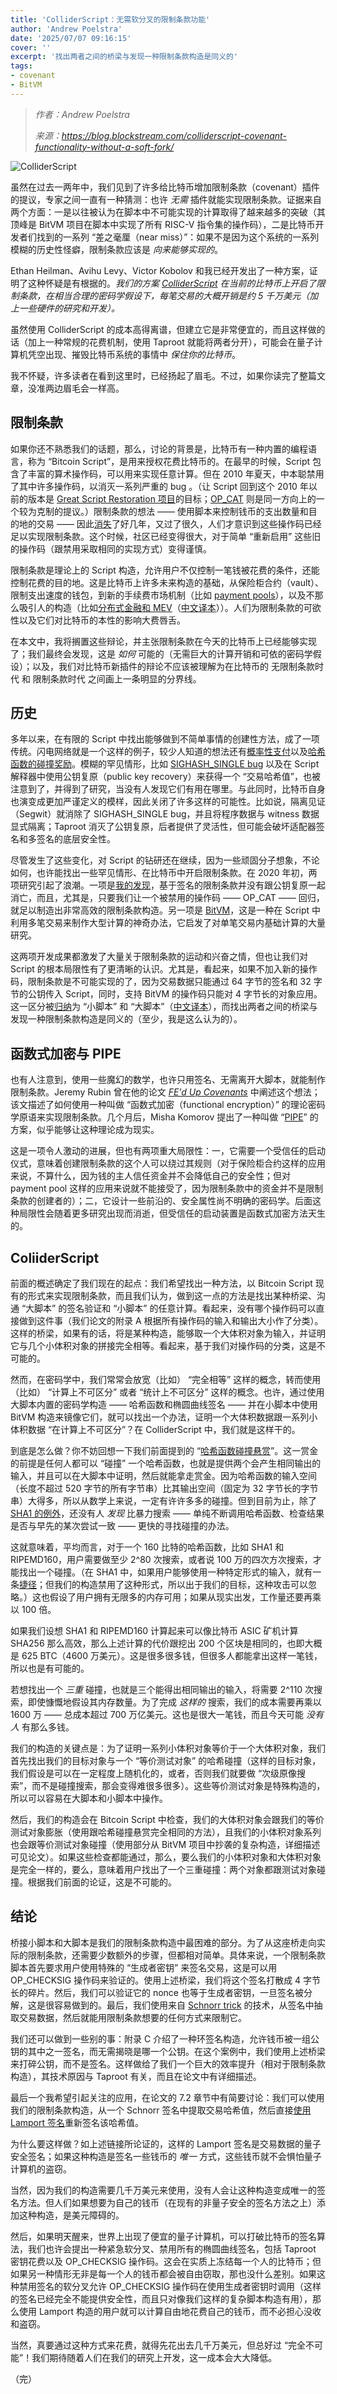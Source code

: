 ```yaml
---
title: 'ColliderScript：无需软分叉的限制条款功能'
author: 'Andrew Poelstra'
date: '2025/07/07 09:16:15'
cover: ''
excerpt: '找出两者之间的桥梁与发现一种限制条款构造是同义的'
tags:
- covenant
- BitVM
---
```



> *作者：Andrew Poelstra*
> 
> *来源：<https://blog.blockstream.com/colliderscript-covenant-functionality-without-a-soft-fork/>*



![ColliderScript](../images/colliderscript-covenant-functionality-without-a-soft-fork/ColliderScript.png)

虽然在过去一两年中，我们见到了许多给比特币增加限制条款（covenant）插件的提议，专家之间一直有一种猜测：也许 *无需* 插件就能实现限制条款。证据来自两个方面：一是以往被认为在脚本中不可能实现的计算取得了越来越多的突破（其顶峰是 BitVM 项目在脚本中实现了所有 RISC-V 指令集的操作码），二是比特币开发者们找到的一系列 “差之毫厘（near miss）”：如果不是因为这个系统的一系列模糊的历史性怪癖，限制条款应该是 *向来能够实现的*。

Ethan Heilman、Avihu Levy、Victor Kobolov 和我已经开发出了一种方案，证明了这种怀疑是有根据的。*我们的方案 [ColliderScript](https://eprint.iacr.org/2024/1802?ref=blog.blockstream.com) 在当前的比特币上开启了限制条款，在相当合理的密码学假设下，每笔交易的大概开销是约 5 千万美元（加上一些硬件的研究和开发）。*

虽然使用 ColliderScript 的成本高得离谱，但建立它是非常便宜的，而且这样做的话（加上一种常规的花费机制，使用 Taproot 就能将两者分开），可能会在量子计算机凭空出现、摧毁比特币系统的事情中 *保住你的比特币*。

我不怀疑，许多读者在看到这里时，已经扬起了眉毛。不过，如果你读完了整篇文章，没准两边眉毛会一样高。

## 限制条款

如果你还不熟悉我们的话题，那么，讨论的背景是，比特币有一种内置的编程语言，称为 “Bitcoin Script”，是用来授权花费比特币的。在最早的时候，Script 包含了丰富的算术操作码，可以用来实现任意计算。但在 2010 年夏天，中本聪禁用了其中许多操作码，以消灭一系列严重的 bug 。（让 Script 回到这个 2010 年以前的版本是 [Great Script Restoration 项目](https://bitcoinmagazine.com/technical/the-great-script-restoration-a-path-forward-for-bitcoin?ref=blog.blockstream.com)的目标；[OP_CAT](https://github.com/bitcoin/bips/blob/master/bip-0347.mediawiki?ref=blog.blockstream.com) 则是同一方向上的一个较为克制的提议。）限制条款的想法 —— 使用脚本来控制钱币的支出数量和目的地的交易 —— 因此[消失](https://bitcointalk.org/index.php?topic=278122.0&ref=blog.blockstream.com)了好几年，又过了很久，人们才意识到这些操作码已经足以实现限制条款。这个时候，社区已经变得很大，对于简单 “重新启用” 这些旧的操作码（跟禁用采取相同的实现方式）变得谨慎。

限制条款是理论上的 Script 构造，允许用户不仅控制一笔钱被花费的条件，还能控制花费的目的地。这是比特币上许多未来构造的基础，从保险柜合约（vault）、限制支出速度的钱包，到新的手续费市场机制（比如 [payment pools](https://rubin.io/bitcoin/2021/12/10/advent-13/?ref=blog.blockstream.com)），以及不那么吸引人的构造（比如[分布式金融和 MEV](https://blog.blockstream.com/miner-extractable-value-mev-and-programmable-money-the-good-the-bad-and-the-ugly/)（[中文译本](https://www.btcstudy.org/2024/11/01/miner-extractable-value-mev-and-programmable-money-the-good-the-bad-and-the-ugly/)））。人们为限制条款的可欲性以及它们对比特币的本性的影响大费唇舌。

在本文中，我将搁置这些辩论，并主张限制条款在今天的比特币上已经能够实现了；我们最终会发现，这是 *如何* 可能的（无需巨大的计算开销和可依的密码学假设）；以及，我们对比特币新插件的辩论不应该被理解为在比特币的 无限制条款时代 和 限制条款时代 之间画上一条明显的分界线。

## 历史

多年以来，在有限的 Script 中找出能够做到不简单事情的创建性方法，成了一项传统。闪电网络就是一个这样的例子，较少人知道的想法还有[概率性支付](https://download.wpsoftware.net/bitcoin/bitcoin-probabilistic-payments.pdf?ref=blog.blockstream.com)以及[哈希函数的碰撞奖励](https://bitcointalk.org/index.php?topic=293382.0&ref=blog.blockstream.com)。模糊的罕见情形，比如 [SIGHASH_SINGLE bug](https://buildingbitcoin.org/bitcoin-dev/log-2011-07-09.html?ref=blog.blockstream.com) 以及在 Script 解释器中使用公钥复原（public key recovery）来获得一个 “交易哈希值”，也被注意到了，并得到了研究，当没有人发现它们有用在哪里。与此同时，比特币自身也演变成更加严谨定义的模样，因此关闭了许多这样的可能性。比如说，隔离见证（Segwit）就消除了 SIGHASH_SINGLE bug，并且将程序数据与 witness 数据显式隔离；Taproot 消灭了公钥复原，后者提供了灵活性，但可能会破坏适配器签名和多签名的底层安全性。

尽管发生了这些变化，对 Script 的钻研还在继续，因为一些顽固分子想象，不论如何，也许能找出一些罕见情形、在比特币中开启限制条款。在 2020 年初，两项研究引起了浪潮。一项是[我的发现](https://blog.blockstream.com/cat-and-schnorr-tricks-i/)，基于签名的限制条款并没有跟公钥复原一起消亡，而且，尤其是，只要我们让一个被禁用的操作码 —— OP_CAT —— 回归，就足以制造出非常高效的限制条款构造。另一项是 [BitVM](https://bitvm.org/?ref=blog.blockstream.com)，这是一种在 Script 中利用多笔交易来制作大型计算的神奇办法，它启发了对单笔交易内基础计算的大量研究。

这两项开发成果都激发了大量关于限制条款的运动和兴奋之情，但也让我们对 Script 的根本局限性有了更清晰的认识。尤其是，看起来，如果不加入新的操作码，限制条款是不可能实现的了，因为交易数据只能通过 64 字节的签名和 32 字节的公钥传入 Script，同时，支持 BitVM 的操作码只能对 4 字节长的对象应用。这一区分被[归纳](https://blog.blockstream.com/script-state-from-lamport-signatures/)为 “小脚本” 和 “大脚本”（[中文译本](https://www.btcstudy.org/2024/07/15/script-state-from-lamport-signatures/)），而找出两者之间的桥梁与发现一种限制条款构造是同义的（至少，我是这么认为的）。

## 函数式加密与 PIPE

也有人注意到，使用一些魔幻的数学，也许只用签名、无需离开大脚本，就能制作限制条款。Jeremy Rubin 曾在他的论文 *[FE'd Up Covenants](https://rubin.io/bitcoin/2024/05/29/fed-up-covenants/?ref=blog.blockstream.com)*  中阐述这个想法；该文描述了如何使用一种叫做 “函数式加密（functional encryption）” 的理论密码学原语来实现限制条款。几个月后，Misha Komorov 提出了一种叫做 “[PIPE](https://delvingbitcoin.org/t/bitcoin-pipes-covenants-on-bitcoin-without-soft-fork/1195?ref=blog.blockstream.com)” 的方案，似乎能够让这种理论成为现实。

这是一项令人激动的进展，但也有两项重大局限性：一，它需要一个受信任的启动仪式，意味着创建限制条款的这个人可以绕过其规则（对于保险柜合约这样的应用来说，不算什么，因为钱的主人信任资金并不会降低自己的安全性；但对 payment pool 这样的应用来说就不能接受了，因为限制条款中的资金并不是限制条款的创建者的）；二，它设计一些前沿的、安全属性尚不明确的密码学。后面这种局限性会随着更多研究出现而消逝，但受信任的启动装置是函数式加密方法天生的。

## ColiiderScript

前面的概述确定了我们现在的起点：我们希望找出一种方法，以 Bitcoin Script 现有的形式来实现限制条款，而且我们认为，做到这一点的方法是找出某种桥梁、沟通 “大脚本” 的签名验证和 “小脚本” 的任意计算。看起来，没有哪个操作码可以直接做到这件事（我们论文的附录 A 根据所有操作码的输入和输出大小作了分类）。这样的桥梁，如果有的话，将是某种构造，能够取一个大体积对象为输入，并证明它与几个小体积对象的拼接完全相等。看起来，基于我们对操作码的分类，这是不可能的。

然而，在密码学中，我们常常会放宽（比如） “完全相等” 这样的概念，转而使用（比如） “计算上不可区分” 或者 “统计上不可区分” 这样的概念。也许，通过使用大脚本内置的密码学构造 —— 哈希函数和椭圆曲线签名 —— 并在小脚本中使用 BitVM 构造来镜像它们，就可以找出一个办法，证明一个大体积数据跟一系列小体积数据 “在计算上不可区分”？在 ColliderScript 中，我们就是这样干的。

到底是怎么做？你不妨回想一下我们前面提到的 “[哈希函数碰撞悬赏](https://bitcointalk.org/index.php?topic=293382.0&ref=blog.blockstream.com)”。这一赏金的前提是任何人都可以 “碰撞” 一个哈希函数，也就是提供两个会产生相同输出的输入，并且可以在大脚本中证明，然后就能拿走赏金。因为哈希函数的输入空间（长度不超过 520 字节的所有字节串）比其输出空间（固定为 32 字节长的字节串）大得多，所以从数学上来说，一定有许许多多的碰撞。但到目前为止，除了 [SHA1 的例外](https://www.reddit.com/r/Bitcoin/comments/5vqd6k/sha1_collision_bounty_has_been_claimed/?ref=blog.blockstream.com)，还没有人 *发现* 比暴力搜索 —— 单纯不断调用哈希函数、检查结果是否与早先的某次尝试一致 —— 更快的寻找碰撞的办法。

这就意味着，平均而言，对于一个 160 比特的哈希函数，比如 SHA1 和 RIPEMD160，用户需要做至少 2^80 次搜索，或者说 100 万的四次方次搜索，才能找出一个碰撞。（在 SHA1 中，如果用户能够使用一种特定形式的输入，就有一条[捷径](https://shattered.io/?ref=blog.blockstream.com)；但我们的构造禁用了这种形式，所以出于我们的目标，这种攻击可以忽略。）这也假设了用户拥有无限多的内存可用；如果从现实出发，工作量还要再乘以 100 倍。

如果我们设想 SHA1 和 RIPEMD160 计算起来可以像比特币 ASIC 矿机计算 SHA256 那么高效，那么上述计算的代价跟挖出 200 个区块是相同的，也即大概是 625 BTC（4600 万美元）。这是很多很多钱，但很多人都能拿出这样一笔钱，所以也是有可能的。

若想找出一个 *三重* 碰撞，也就是三个能得出相同输出的输入，将需要 2^110 次搜索，即使慷慨地假设其内存数量。为了完成 *这样的* 搜索，我们的成本需要再乘以 1600 万 —— 总成本超过 700 万亿美元。这也是很大一笔钱，而且今天可能 *没有人* 有那么多钱。

我们的构造的关键点是：为了证明一系列小体积对象等价于一个大体积对象，我们首先找出我们的目标对象与一个 “等价测试对象” 的哈希碰撞（这样的目标对象，我们假设是可以在一定程度上随机化的，或者，否则我们就要做 “次级原像搜索”，而不是碰撞搜索，那会变得难很多很多）。这些等价测试对象是特殊构造的，所以可以容易在大脚本和小脚本中操作。

然后，我们的构造会在 Bitcoin Script 中检查，我们的大体积对象会跟我们的等价测试对象膨胀（使用跟哈希碰撞悬赏完全相同的方法），且我们的小体积对象系列也会跟等价测试对象碰撞（使用部分从 BitVM 项目中抄袭的复杂构造，详细描述可见论文）。如果这些检查都能通过，那么，要么我们的小体积对象和大体积对象是完全一样的，要么，意味着用户找出了一个三重碰撞：两个对象都跟测试对象碰撞。根据我们前面的论证，这是不可能的。

## 结论

桥接小脚本和大脚本是我们的限制条款构造中最困难的部分。为了从这座桥走向实际的限制条款，还需要少数额外的步骤，但都相对简单。具体来说，一个限制条款脚本首先要求用户使用特殊的 “生成者密钥” 来签名交易，这是可以用 OP_CHECKSIG 操作码来验证的。使用上述桥梁，我们将这个签名打散成 4 字节长的碎片。然后，我们可以验证它的 nonce 也等于生成者密钥，一旦签名被分解，这是很容易做到的。最后，我们使用来自 [Schnorr trick](https://blog.blockstream.com/cat-and-schnorr-tricks-i/) 的技术，从签名中抽取交易数据，然后就能用限制条款想要的任何方式来限制它。

我们还可以做到一些别的事：附录 C 介绍了一种环签名构造，允许钱币被一组公钥的其中之一签名，而无需揭晓是哪一个公钥。在这个案例中，我们使用上述桥梁来打碎公钥，而不是签名。这样做给了我们一个巨大的效率提升（相对于限制条款构造），其技术原因与 Taproot 有关，而且在论文中有详细描述。

最后一个我希望引起关注的应用，在论文的 7.2 章节中有简要讨论：我们可以使用我们的限制条款构造，从一个 Schnorr 签名中提取交易哈希值，然后直接[使用 Lamport 签名](https://rubin.io/blog/2021/07/06/quantum-bitcoin/?ref=blog.blockstream.com)重新签名该哈希值。

为什么要这样做？如上述链接所论证的，这样的 Lamport 签名是交易数据的量子安全签名；如果这种构造是签名一些钱币的 *唯一* 方式，这些钱币就不会惧怕量子计算机的盗窃。

当然，因为我们的构造需要几千万美元来使用，没有人会让这种构造变成唯一的签名方法。但人们如果想要为自己的钱币（在现有的非量子安全的签名方法之上）添加这种构造，是美元障碍的。

然后，如果明天醒来，世界上出现了便宜的量子计算机，可以打破比特币的签名算法，我们也许会提出一种紧急软分叉、禁用所有的椭圆曲线签名，包括 Taproot 密钥花费以及 OP_CHECKSIG 操作码。这会在实质上冻结每一个人的比特币；但如果另一种情形无非是每一个人的钱币都会被自由窃取，那也没什么差别。如果这种禁用签名的软分叉允许 OP_CHECKSIG 操作码在使用生成者密钥时调用（这样的签名已经完全不能提供安全性，而且只对像我们这样的复杂脚本构造有用），那么使用 Lamport 构造的用户就可以计算自由地花费自己的钱币，而不必担心没收和盗窃。

当然，真要通过这种方式来花费，就得先花出去几千万美元，但总好过 “完全不可能”！我们期待随着人们在我们的研究上开发，这一成本会大大降低。

（完）